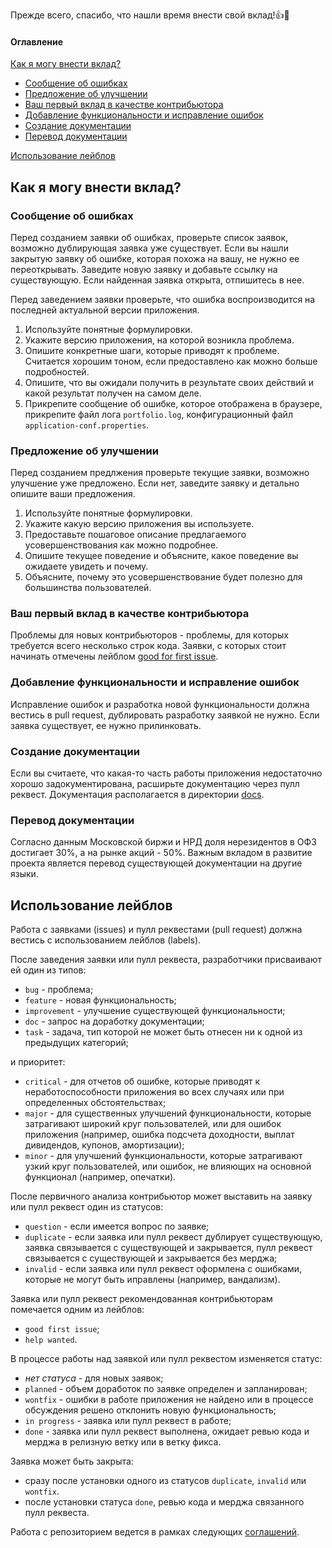 Прежде всего, спасибо, что нашли время внести свой вклад!:+1::tada:

#### Оглавление
[Как я могу внести вклад?](#как-я-могу-внести-вклад)
- [Сообщение об ошибках](#сообщение-об-ошибках)
- [Предложение об улучшении](#предложение-об-улучшении)
- [Ваш первый вклад в качестве контрибьютора](#ваш-первый-вклад-в-качестве-контрибьютора)
- [Добавление функциональности и исправление ошибок](#добавление-функциональности-и-исправление-ошибок)
- [Создание документации](#создание-документации)
- [Перевод документации](#перевод-документации)

[Использование лейблов](#использование-лейблов)

## Как я могу внести вклад?

### Сообщение об ошибках
Перед созданием заявки об ошибках, проверьте список заявок, возможно дублирующая заявка уже существует.
Если вы нашли закрытую заявку об ошибке, которая похожа на вашу, не нужно ее переоткрывать. Заведите новую заявку
и добавьте ссылку на существующую. Если найденная заявка открыта, отпишитесь в нее.

Перед заведением заявки проверьте, что ошибка воспроизводится на последней актуальной версии приложения.
1. Используйте понятные формулировки.
1. Укажите версию приложения, на которой возникла проблема.
1. Опишите конкретные шаги, которые приводят к проблеме. Считается хорошим тоном, если предоставлено как можно больше
   подробностей. 
1. Опишите, что вы ожидали получить в результате своих действий и какой результат получен на самом деле.
1. Прикрепите сообщение об ошибке, которое отображена в браузере, прикрепите файл лога `portfolio.log`, конфигурационный
   файл `application-conf.properties`.

### Предложение об улучшении
Перед созданием предлжения проверьте текущие заявки, возможно улучшение уже предложено. Если нет, заведите заявку и
детально опишите ваши предложения.
1. Используйте понятные формулировки.
1. Укажите какую версию приложения вы используете.
1. Предоставьте пошаговое описание предлагаемого усовершенствования как можно подробнее.
1. Опишите текущее поведение и объясните, какое поведение вы ожидаете увидеть и почему.
1. Объясните, почему это усовершенствование будет полезно для большинства пользователей.

### Ваш первый вклад в качестве контрибьютора
Проблемы для новых контрибьюторов - проблемы, для которых требуется всего несколько строк кода.
Заявки, с которых стоит начинать отмечены лейблом
[good for first issue](#использование-лейблов).

### Добавление функциональности и исправление ошибок
Исправление ошибок и разработка новой функциональности должна вестись в pull request, дублировать разработку заявкой
не нужно. Если заявка существует, ее нужно прилинковать.

### Создание документации
Если вы считаете, что какая-то часть работы приложения недостаточно хорошо задокументирована, расширьте документацию
через пулл реквест. Документация располагается в директории [docs](./).

### Перевод документации
Согласно данным Московской биржи и НРД доля нерезидентов в ОФЗ достигает 30%, а на рынке акций - 50%.
Важным вкладом в развитие проекта является перевод существующей документации на другие языки.

## Использование лейблов
Работа с заявками (issues) и пулл реквестами (pull request) должна вестись с использованием лейблов (labels).

После заведения заявки или пулл реквеста, разработчики присваивают ей один из типов:
- `bug` - проблема;
- `feature` - новая функциональность;
- `improvement` - улучшение существующей функциональности;
- `doc` - запрос на доработку документации;
- `task` - задача, тип которой не может быть отнесен ни к одной из предыдущих категорий;

и приоритет:
- `critical` - для отчетов об ошибке, которые приводят к неработоспособности приложения во всех случаях
  или при определенных обстоятельствах;
- `major` - для существенных улучшений функциональности, которые затрагивают широкий круг пользователей,
  или для ошибок приложения (например, ошибка подсчета доходности, выплат дивидендов, купонов, амортизации);  
- `minor` - для улучшений функциональности, которые затрагивают узкий круг пользователей, или ошибок, не влияющих
  на основной функционал (например, опечатки).

После первичного анализа контрибьютор может выставить на заявку или пулл реквест один из статусов:
- `question` - если имеется вопрос по заявке;
- `duplicate` - если заявка или пулл реквест дублирует существующую, заявка связывается с существующей и закрывается,
  пулл реквест связывается с существующей и закрывается без мерджа;
- `invalid` - если заявка или пулл реквест оформлена с ошибками, которые не могут быть иправлены (например, вандализм).

Заявка или пулл реквест рекомендованная контрибьюторам помечается одним из лейблов:
- `good first issue`;
- `help wanted`.

В процессе работы над заявкой или пулл реквестом изменяется статус:
- _нет статуса_ - для новых заявок;
- `planned` - объем доработок по заявке определен и запланирован;
- `wontfix` - ошибки в работе приложения не найдено или в процессе обсуждения решено отклонить новую функциональность;
- `in progress` - заявка или пулл реквест в работе;
- `done` - заявка или пулл реквест выполнена, ожидает ревью кода и мерджа в релизную ветку или в ветку фикса.

Заявка может быть закрыта:
- сразу после установки одного из статусов `duplicate`, `invalid` или `wontfix`.
- после установки статуса `done`, ревью кода и мерджа связанного пулл реквеста.

Работа с репозиторием ведется в рамках следующих [соглашений](https://habr.com/ru/post/106912/).